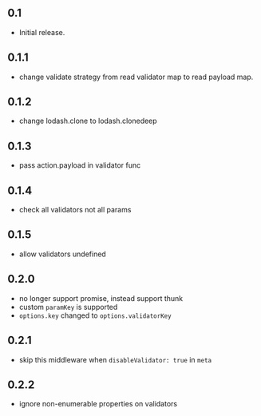 ## 0.1

+ Initial release.

## 0.1.1

+ change validate strategy from read validator map to read payload map.

## 0.1.2

+ change lodash.clone to lodash.clonedeep

## 0.1.3

+ pass action.payload in validator func

## 0.1.4

+ check all validators not all params

## 0.1.5

+ allow validators undefined

## 0.2.0

+ no longer support promise, instead support thunk
+ custom `paramKey` is supported
+ `options.key` changed to `options.validatorKey`

## 0.2.1

+ skip this middleware when `disableValidator: true` in `meta`

## 0.2.2

+ ignore non-enumerable properties on validators
